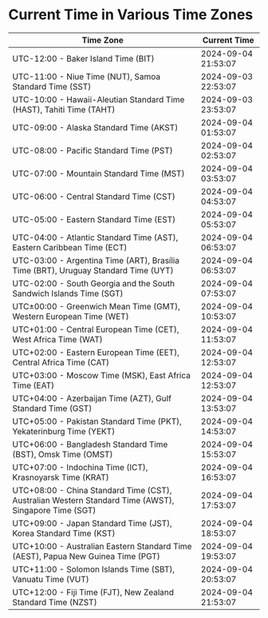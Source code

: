 # Current Time in Various Time Zones

| Time Zone | Current Time |
|-----------|--------------|
| UTC-12:00 - Baker Island Time (BIT) | 2024-09-04 21:53:07 |
| UTC-11:00 - Niue Time (NUT), Samoa Standard Time (SST) | 2024-09-03 22:53:07 |
| UTC-10:00 - Hawaii-Aleutian Standard Time (HAST), Tahiti Time (TAHT) | 2024-09-03 23:53:07 |
| UTC-09:00 - Alaska Standard Time (AKST) | 2024-09-04 01:53:07 |
| UTC-08:00 - Pacific Standard Time (PST) | 2024-09-04 02:53:07 |
| UTC-07:00 - Mountain Standard Time (MST) | 2024-09-04 03:53:07 |
| UTC-06:00 - Central Standard Time (CST) | 2024-09-04 04:53:07 |
| UTC-05:00 - Eastern Standard Time (EST) | 2024-09-04 05:53:07 |
| UTC-04:00 - Atlantic Standard Time (AST), Eastern Caribbean Time (ECT) | 2024-09-04 06:53:07 |
| UTC-03:00 - Argentina Time (ART), Brasília Time (BRT), Uruguay Standard Time (UYT) | 2024-09-04 06:53:07 |
| UTC-02:00 - South Georgia and the South Sandwich Islands Time (SGT) | 2024-09-04 07:53:07 |
| UTC±00:00 - Greenwich Mean Time (GMT), Western European Time (WET) | 2024-09-04 10:53:07 |
| UTC+01:00 - Central European Time (CET), West Africa Time (WAT) | 2024-09-04 11:53:07 |
| UTC+02:00 - Eastern European Time (EET), Central Africa Time (CAT) | 2024-09-04 12:53:07 |
| UTC+03:00 - Moscow Time (MSK), East Africa Time (EAT) | 2024-09-04 12:53:07 |
| UTC+04:00 - Azerbaijan Time (AZT), Gulf Standard Time (GST) | 2024-09-04 13:53:07 |
| UTC+05:00 - Pakistan Standard Time (PKT), Yekaterinburg Time (YEKT) | 2024-09-04 14:53:07 |
| UTC+06:00 - Bangladesh Standard Time (BST), Omsk Time (OMST) | 2024-09-04 15:53:07 |
| UTC+07:00 - Indochina Time (ICT), Krasnoyarsk Time (KRAT) | 2024-09-04 16:53:07 |
| UTC+08:00 - China Standard Time (CST), Australian Western Standard Time (AWST), Singapore Time (SGT) | 2024-09-04 17:53:07 |
| UTC+09:00 - Japan Standard Time (JST), Korea Standard Time (KST) | 2024-09-04 18:53:07 |
| UTC+10:00 - Australian Eastern Standard Time (AEST), Papua New Guinea Time (PGT) | 2024-09-04 19:53:07 |
| UTC+11:00 - Solomon Islands Time (SBT), Vanuatu Time (VUT) | 2024-09-04 20:53:07 |
| UTC+12:00 - Fiji Time (FJT), New Zealand Standard Time (NZST) | 2024-09-04 21:53:07 |
